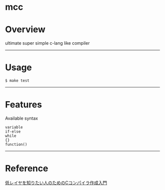 # mcc

# Overview  
ultimate super simple c-lang like compiler  

---  
# Usage  
```  
$ make test
```

---
# Features  
Available syntax  
```  
variable  
if-else  
while  
{}
function()
```  

---
# Reference
[低レイヤを知りたい人のためのCコンパイラ作成入門](https://www.sigbus.info/compilerbook#docker)
